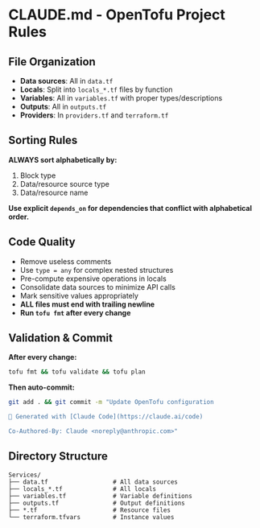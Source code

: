 # CLAUDE.md - OpenTofu Project Rules

## File Organization
- **Data sources**: All in `data.tf`
- **Locals**: Split into `locals_*.tf` files by function
- **Variables**: All in `variables.tf` with proper types/descriptions
- **Outputs**: All in `outputs.tf`
- **Providers**: In `providers.tf` and `terraform.tf`

## Sorting Rules
**ALWAYS sort alphabetically by:**
1. Block type
2. Data/resource source type
3. Data/resource name

**Use explicit `depends_on` for dependencies that conflict with alphabetical order.**

## Code Quality
- Remove useless comments
- Use `type = any` for complex nested structures
- Pre-compute expensive operations in locals
- Consolidate data sources to minimize API calls
- Mark sensitive values appropriately
- **ALL files must end with trailing newline**
- **Run `tofu fmt` after every change**

## Validation & Commit
**After every change:**
```bash
tofu fmt && tofu validate && tofu plan
```

**Then auto-commit:**
```bash
git add . && git commit -m "Update OpenTofu configuration

🤖 Generated with [Claude Code](https://claude.ai/code)

Co-Authored-By: Claude <noreply@anthropic.com>"
```

## Directory Structure
```
Services/
├── data.tf                  # All data sources
├── locals_*.tf              # All locals
├── variables.tf             # Variable definitions
├── outputs.tf               # Output definitions
├── *.tf                     # Resource files
└── terraform.tfvars         # Instance values
```


